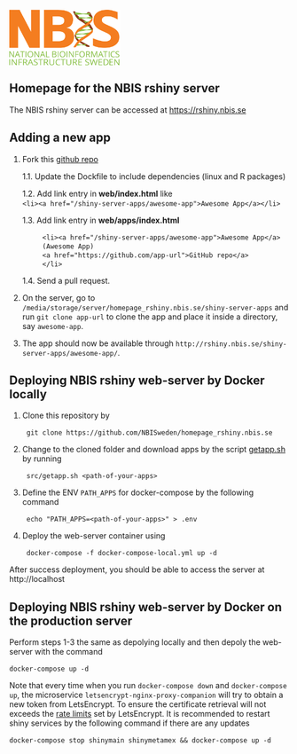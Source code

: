 [<img align="center" src="web/icons/NBIS.png" width="200" height="100"
/>](https://nbis.se) 

## Homepage for the NBIS rshiny server

The NBIS rshiny server can be accessed at https://rshiny.nbis.se

## Adding a new app

1. Fork this [github repo](https://github.com/NBISweden/homepage_rshiny.nbis.se)

   1.1. Update the Dockfile to include dependencies (linux and R packages)

   1.2. Add link entry in **web/index.html** like  
   `<li><a href="/shiny-server-apps/awesome-app">Awesome App</a></li>`

   1.3. Add link entry in **web/apps/index.html**
   ```
        <li><a href="/shiny-server-apps/awesome-app">Awesome App</a>
        (Awesome App)
        <a href="https://github.com/app-url">GitHub repo</a>
        </li>
   ```

   1.4. Send a pull request.
   
2. On the server, go to `/media/storage/server/homepage_rshiny.nbis.se/shiny-server-apps` and run `git clone app-url` to clone the app and place it inside a directory, say `awesome-app`.
3. The app should now be available through `http://rshiny.nbis.se/shiny-server-apps/awesome-app/`.

## Deploying NBIS rshiny web-server by Docker locally

1. Clone this repository by 

        git clone https://github.com/NBISweden/homepage_rshiny.nbis.se

2. Change to the cloned folder and download apps by the script [getapp.sh](src/getapp.sh) by running

        src/getapp.sh <path-of-your-apps>

3. Define the ENV `PATH_APPS` for docker-compose by the following command

        echo "PATH_APPS=<path-of-your-apps>" > .env

4. Deploy the web-server container using

        docker-compose -f docker-compose-local.yml up -d


After success deployment, you should be able to access the server at
http://localhost


## Deploying NBIS rshiny web-server by Docker on the production server

Perform steps 1-3 the same as depolying locally and then depoly the web-server
with the command 

    docker-compose up -d

Note that every time when you run `docker-compose down` and `docker-compose
up`, the microservice `letsencrypt-nginx-proxy-companion` will try to obtain
a new token from LetsEncrypt. To ensure the certificate retrieval will not
exceeds the [rate limits](https://letsencrypt.org/docs/rate-limits/) set by
LetsEncrypt. It is recommended to restart shiny services by the following
command if there are any updates

    docker-compose stop shinymain shinymetamex && docker-compose up -d 

